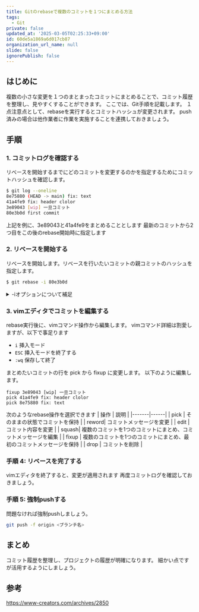 ```yaml
---
title: Gitのrebaseで複数のコミットを１つにまとめる方法
tags:
  - Git
private: false
updated_at: '2025-03-05T02:25:33+09:00'
id: 60de5a1869a6d017cb87
organization_url_name: null
slide: false
ignorePublish: false
---
```

## はじめに
複数の小さな変更を１つのまとまったコミットにまとめることで、コミット履歴を整理し、見やすくすることができます。
ここでは、Git手順を記載します。
１点注意点として、rebaseを実行するとコミットハッシュが変更されます。
push済みの場合は他作業者に作業を実施することを連携しておきましょう。

## 手順
### 1. コミットログを確認する
リベースを開始するまでにどのコミットを変更するのかを指定するためにコミットハッシュを確認します。
```sh
$ git log --oneline
8e75880 (HEAD -> main) fix: text
41a4fe9 fix: header clolor
3e89043 [wip] 一旦コミット
80e3b0d first commit
```
上記を例に、3e89043と41a4fe9をまとめることとします
最新のコミットから2つ目をこの後のrebase開始時に指定します

### 2. リベースを開始する
リベースを開始します。リベースを行いたいコミットの親コミットのハッシュを指定します。

```sh
$ git rebase -i 80e3b0d
```
<details><summary>-iオプションについて補足</summary>

補足ですが、-iオプションはinteractiveの意味でした。
コミットログをどのように変更するかを対話的に再構築するということですね
>-i
>--interactive
>Make a list of the commits which are about to be >rebased. Let the user edit that list before >rebasing. This mode can also be used to split >commits (see SPLITTING COMMITS below).
>
>The commit list format can be changed by setting the configuration option rebase.instructionFormat. A customized instruction format will automatically have the commit hash prepended to the format.
>
>See also INCOMPATIBLE OPTIONS below.


https://git-scm.com/docs/git-rebase#Documentation/git-rebase.txt--i
</details>


### 3. vimエディタでコミットを編集する
rebase実行後に、vimコマンド操作から編集します。
vimコマンド詳細は割愛しますが、以下で事足ります
- `i` 挿入モード
- `ESC` 挿入モードを終了する
- `:wq` 保存して終了

まとめたいコミットの行を pick から fixup に変更します。
以下のように編集します。
```vim
fixup 3e89043 [wip] 一旦コミット
pick 41a4fe9 fix: header clolor
pick 8e75880 fix: text
```

次のようなrebase操作を選択できます
| 操作  | 説明 |
|-------|------|
| pick  | そのままの状態でコミットを保持 |
| reword| コミットメッセージを変更 |
| edit  | コミット内容を変更 |
| squash| 複数のコミットを1つのコミットにまとめ、コミットメッセージを編集 |
| fixup | 複数のコミットを1つのコミットにまとめ、最初のコミットメッセージを保持 |
| drop  | コミットを削除 |

### 手順 4: リベースを完了する
vimエディタを終了すると、変更が適用されます
再度コミットログを確認しておきましょう。

### 手順 5: 強制pushする
問題なければ強制pushしましょう。
```sh
git push -f origin <ブランチ名>
```

## まとめ
コミット履歴を整理し、プロジェクトの履歴が明確になります。
細かい点ですが活用するようにしましょう。

## 参考
https://www-creators.com/archives/2850
